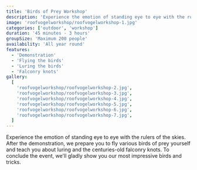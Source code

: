 ```yaml
---
title: 'Birds of Prey Workshop'
description: 'Experience the emotion of standing eye to eye with the rulers of the skies.'
image: 'roofvogelworkshop/roofvogelworkshop-1.jpg'
categories: ['outdoor', 'workshop']
duration: '45 minutes - 3 hours'
groupSize: 'Maximum 200 people'
availability: 'All year round'
features:
  - 'Demonstration'
  - 'Flying the birds'
  - 'Luring the birds'
  - 'Falconry knots'
gallery:
  [
    'roofvogelworkshop/roofvogelworkshop-2.jpg',
    'roofvogelworkshop/roofvogelworkshop-3.jpg',
    'roofvogelworkshop/roofvogelworkshop-4.jpg',
    'roofvogelworkshop/roofvogelworkshop-5.jpg',
    'roofvogelworkshop/roofvogelworkshop-6.jpg',
    'roofvogelworkshop/roofvogelworkshop-7.jpg',
  ]
---
```


Experience the emotion of standing eye to eye with the rulers of the skies. After the demonstration, we prepare you to fly various birds of prey yourself and teach you about luring and the centuries-old falconry knots. To conclude the event, we'll gladly show you our most impressive birds and tricks.

